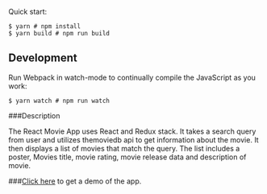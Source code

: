 Quick start:

```
$ yarn # npm install
$ yarn build # npm run build
````

## Development

Run Webpack in watch-mode to continually compile the JavaScript as you work:

```
$ yarn watch # npm run watch
```

###Description

The React Movie App uses React and Redux stack. It takes a search query from user and utilizes themoviedb api to get information about
the movie. It then displays a list of movies that match the query. The list includes a poster, Movies title, movie rating, movie release data and description of movie.

###[Click here](https://scrimba.com/scrim/cqmQEwsR) to get a demo of the app.